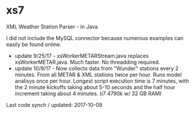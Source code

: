 # xs7
XML Weather Station Parser - in Java

I did not include the MySQL connector because numerous examples can easily be found online.

- update 9/25/17 - xsWorkerMETARStream.java replaces xsWorkerMETAR.java. Much faster. No threadding required.
- update 10/9/17 - Now collects data from "Wunder" stations every 2 minutes. From all METAR & XML stations twice per hour. Runs model analisys once per hour. Longest script execution time is 7 minutes, with the 2 minute kickoffs taking about 5-10 seconds and the half hour increment taking about 4 minutes. (i7 4790k w/ 32 GB RAM)

Last code synch / updated: 2017-10-09
